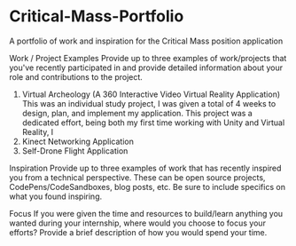 # Critical-Mass-Portfolio
A portfolio of work and inspiration for the Critical Mass position application


Work / Project Examples
Provide up to three examples of work/projects that you've recently participated in and provide detailed information about your role and contributions to the project.

1. Virtual Archeology (A 360 Interactive Video Virtual Reality Application)
This was an individual study project, I was given a total of 4 weeks to design, plan, and implement my application. This project was a dedicated effort, being both my first time working with Unity and Virtual Reality, I 
2. Kinect Networking Application
3. Self-Drone Flight Application
 
Inspiration
Provide up to three examples of work that has recently inspired you from a technical perspective. These can be open source projects, CodePens/CodeSandboxes, blog posts, etc. Be sure to include specifics on what you found inspiring.
 
Focus
If you were given the time and resources to build/learn anything you wanted during your internship, where would you choose to focus your efforts? Provide a brief description of how you would spend your time.
